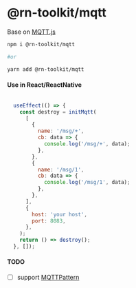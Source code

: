 # @rn-toolkit/mqtt
Base on [MQTT.js](https://github.com/mqttjs/MQTT.js)

```bash
npm i @rn-toolkit/mqtt

#or

yarn add @rn-toolkit/mqtt
```

#### Use in React/ReactNative
```js

  useEffect(() => {
    const destroy = initMqtt(
      [
        {
          name: '/msg/+',
          cb: data => {
            console.log('/msg/+', data);
          },
        },
        {
          name: '/msg/1',
          cb: data => {
            console.log('/msg/1', data);
          },
        },
      ],
      {
        host: 'your host',
        port: 8083,
      },
    );
    return () => destroy();
  }, []);
```

#### TODO
- [ ] support [MQTTPattern](https://github.com/RangerMauve/mqtt-pattern)
